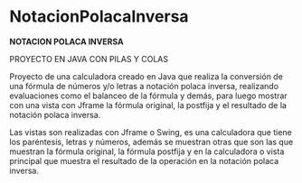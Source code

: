 # NotacionPolacaInversa

**NOTACION POLACA INVERSA**

PROYECTO EN JAVA CON PILAS Y COLAS

Proyecto de una calculadora creado en Java que realiza la conversión de una fórmula de números y/o letras a notación polaca inversa, realizando evaluaciones como el balanceo de la fórmula y demás, para luego mostrar con una vista con Jframe la fórmula original, la postfija y el resultado de la notación polaca inversa.

Las vistas son realizadas con Jframe o Swing, es una calculadora que tiene los paréntesis, letras y números, además se muestran otras que son las que muestran la fórmula original, la fórmula postfija y en la calculadora o vista principal que muestra el resultado de la operación en la notación polaca inversa.
